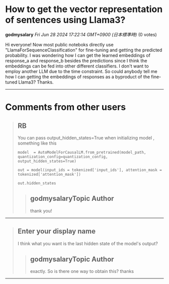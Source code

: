 # How to get the vector representation of sentences using Llama3?

**godmysalary** *Fri Jun 28 2024 17:22:14 GMT+0900 (日本標準時)* (0 votes)

Hi everyone! Now most public noteboks directly use "LlamaForSequenceClassification" for fine-tuning and getting the predicted probability. I was wondering how I can get the learned embeddings of response_a and response_b besides the predictions since I think the embeddings can be fed into other different classifiers. I don't want to employ another LLM due to the time constraint. So could anybody tell me how I can getting the embeddings of responses as a byproduct of the fine-tuned Llama3? Thanks.



---

 # Comments from other users

> ## RB
> 
> You can pass output_hidden_states=True when initializing model , something like this 
> 
> ```
> model  = AutoModelForCausalLM.from_pretrained(model_path, quantization_config=quantization_config, output_hidden_states=True)
> 
> out = model(input_ids = tokenized['input_ids'], attention_mask = tokenized['attention_mask'])
> 
> out.hidden_states
> 
> ```
> 
> 
> 
> > ## godmysalaryTopic Author
> > 
> > thank you!
> > 
> > 
> > 


---

> ## Enter your display name
> 
> I think what you want is the last hidden state of the model's output?
> 
> 
> 
> > ## godmysalaryTopic Author
> > 
> > exactly. So is there one way to obtain this? thanks
> > 
> > 
> > 


---

